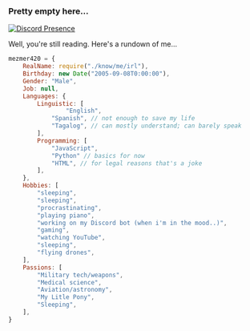 ### Pretty empty here...

[![Discord Presence](https://lanyard.cnrad.dev/api/527285622809952256)](https://discord.com/users/527285622809952256)

Well, you're still reading. Here's a rundown of me...

```javascript
mezmer420 = {
	RealName: require("./know/me/irl"),
	Birthday: new Date("2005-09-08T0:00:00"),
	Gender: "Male",
	Job: null,
	Languages: {
		Linguistic: [
		        "English",
			"Spanish", // not enough to save my life
			"Tagalog", // can mostly understand; can barely speak
		],
		Programming: [
			"JavaScript",
			"Python" // basics for now
			"HTML", // for legal reasons that's a joke
		],
	},
	Hobbies: [
		"sleeping",
		"sleeping",
		"procrastinating",
		"playing piano",
		"working on my Discord bot (when i'm in the mood..)",
		"gaming",
		"watching YouTube",
		"sleeping",
		"flying drones",
	],
	Passions: [
		"Military tech/weapons",
		"Medical science",
		"Aviation/astronomy",
		"My Litle Pony",
		"Sleeping",
	],
}
```

<!--
**mezmer420/mezmer420** is a ✨ _special_ ✨ repository because its `README.md` (this file) appears on your GitHub profile.

Here are some ideas to get you started:

- 🔭 I’m currently working on ...
- 🌱 I’m currently learning ...
- 👯 I’m looking to collaborate on ...
- 🤔 I’m looking for help with ...
- 💬 Ask me about ...
- 📫 How to reach me: ...
- 😄 Pronouns: ...
- ⚡ Fun fact: ...
-->
